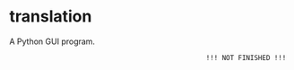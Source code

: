 # translation
A Python GUI program.

                                                     !!! NOT FINISHED !!!
